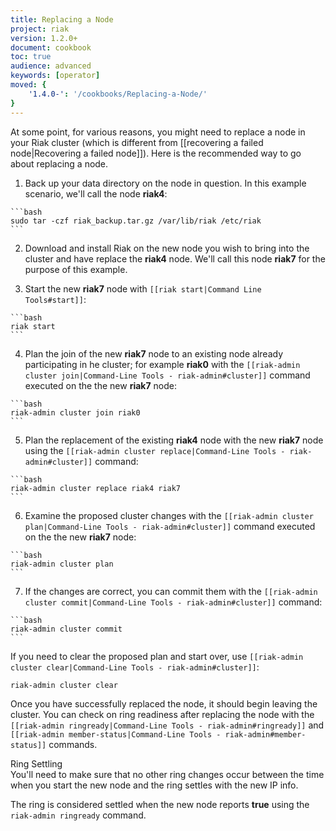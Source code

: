```yaml
---
title: Replacing a Node
project: riak
version: 1.2.0+
document: cookbook
toc: true
audience: advanced
keywords: [operator]
moved: {
    '1.4.0-': '/cookbooks/Replacing-a-Node/'
}
---
```


At some point, for various reasons, you might need to replace a node in your Riak cluster (which is different from [[recovering a failed node|Recovering a failed node]]). Here is the recommended way to go about replacing a node.

  1. Back up your data directory on the node in question. In this example scenario,
    we'll call the node **riak4**:

    ```bash
    sudo tar -czf riak_backup.tar.gz /var/lib/riak /etc/riak
    ```

  2. Download and install Riak on the new node you wish to bring into the cluster and
    have replace the **riak4** node. We'll call this node **riak7** for the purpose of this example.

  3. Start the new **riak7** node with `[[riak start|Command Line Tools#start]]`:

    ```bash
    riak start
    ```

  4. Plan the join of the new **riak7** node to an existing node already participating in
    he cluster; for example **riak0** with the
    `[[riak-admin cluster join|Command-Line Tools - riak-admin#cluster]]` command executed
    on the the new **riak7** node:

    ```bash
    riak-admin cluster join riak0
    ```

  5. Plan the replacement of the existing **riak4** node with the new **riak7** node using
    the `[[riak-admin cluster replace|Command-Line Tools - riak-admin#cluster]]` command:

    ```bash
    riak-admin cluster replace riak4 riak7
    ```

  6. Examine the proposed cluster changes with the
    `[[riak-admin cluster plan|Command-Line Tools - riak-admin#cluster]]` command executed
    on the the new **riak7** node:

    ```bash
    riak-admin cluster plan
    ```

  7. If the changes are correct, you can commit them with the
    `[[riak-admin cluster commit|Command-Line Tools - riak-admin#cluster]]` command:

    ```bash
    riak-admin cluster commit
    ```

If you need to clear the proposed plan and start over, use `[[riak-admin cluster clear|Command-Line Tools - riak-admin#cluster]]`:

```bash
riak-admin cluster clear
```

Once you have successfully replaced the node, it should begin leaving the cluster. You can check on ring readiness after replacing the node with the `[[riak-admin ringready|Command-Line Tools - riak-admin#ringready]]` and `[[riak-admin member-status|Command-Line Tools - riak-admin#member-status]]` commands.

<div class="info">
<div class="title">Ring Settling</div>
You'll need to make sure that no other ring changes occur between the time when you start the new node and the ring settles with the new IP info.

The ring is considered settled when the new node reports <strong>true</strong> using the <code>riak-admin ringready</code> command.
</div>
